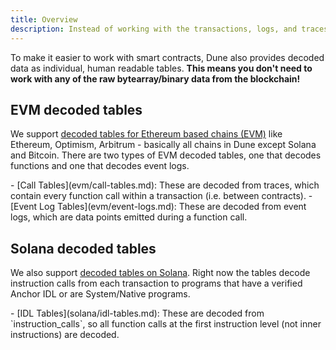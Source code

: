 ```yaml
---
title: Overview
description: Instead of working with the transactions, logs, and traces in their raw states, on Dune we decode smart contract activity into nice human-readable tables.
---
```


To make it easier to work with smart contracts, Dune also provides decoded data as individual, human readable tables. **This means you don't need to work with any of the raw bytearray/binary data from the blockchain!**

## EVM decoded tables

We support [decoded tables for Ethereum based chains (EVM)](evm/index.md) like Ethereum, Optimism, Arbitrum - basically all chains in Dune except Solana and Bitcoin. There are two types of EVM decoded tables, one that decodes functions and one that decodes event logs. 
<div class="cards grid" markdown>
- [Call Tables](evm/call-tables.md): These are decoded from traces, which contain every function call within a transaction (i.e. between contracts).
- [Event Log Tables](evm/event-logs.md): These are decoded from event logs, which are data points emitted during a function call.
</div>

## Solana decoded tables

We also support [decoded tables on Solana](solana/idl-tables.md). Right now the tables decode instruction calls from each transaction to programs that have a verified Anchor IDL or are System/Native programs.

<div class="cards grid" markdown>
- [IDL Tables](solana/idl-tables.md): These are decoded from `instruction_calls`, so all function calls at the first instruction level (not inner instructions) are decoded.
</div>